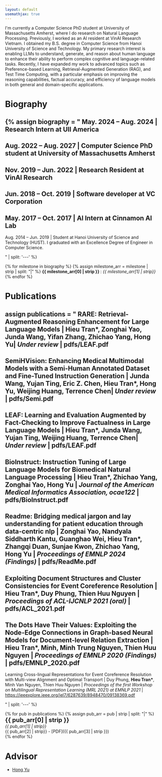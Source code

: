 ```yaml
---
layout: default
usemathjax: true
---
```


I'm currently a Computer Science PhD student at University of Massachusetts Amherst, where I do research on Natural Language Processing. Previously, I worked as an AI resident at VinAI Research Vietnam. 
I obtained my B.S. degree in Computer Science from Hanoi University of Science and Technology. 
My primary research interest is enabling LLMs to understand, generate, and reason about human language to enhance their ability to perform complex cognitive and language-related tasks. Recently, I have expanded my work to advanced topics such as Preference-based Learning, Retrieval-Augmented Generation (RAG), and Test Time Computing, with a particular emphasis on improving the reasoning capabilities, factual accuracy, and efficiency of language models in both general and domain-specific applications.
# Biography

{% 
assign biography = "
May. 2024 – Aug. 2024 | Research Intern at UII America
---
Aug. 2022 – Aug. 2027 | Computer Science PhD student at University of Massachusetts Amherst
---
Nov. 2019 – Jun. 2022 | Research Resident at VinAI Research
---
Jun. 2018 – Oct. 2019 | Software developer at VC Corporation
---
May. 2017 – Oct. 2017 | AI Intern at Cinnamon AI Lab
---
Aug. 2014 – Jun. 2019 | Student at Hanoi University of Science and Technology (HUST). I graduated with an Excellence Degree of Engineer in Computer Science.

" | split: '---' 
%}

{% for milestone in biography %}
{% assign milestone_arr = milestone | strip | split: "|" %}
__<span> {{ milestone_arr[0] | strip }} </span>__ : *{{ milestone_arr[1] | strip}}*
{% endfor %}

# Publications

assign publications = "
RARE: Retrieval-Augmented Reasoning Enhancement for Large Language Models |
__Hieu Tran*__, Zonghai Yao, Junda Wang, Yifan Zhang, Zhichao Yang, Hong Yu|
*Under review* |
pdfs/LEAF.pdf
---
SemiHVision: Enhancing Medical Multimodal Models with a Semi-Human Annotated Dataset and Fine-Tuned Instruction Generation |
Junda Wang, Yujan Ting, Eric Z. Chen, __Hieu Tran*__, Hong Yu, Weijing Huang, Terrence Chen|
*Under review* |
pdfs/Semi.pdf
---
LEAF: Learning and Evaluation Augmented by Fact-Checking to Improve Factualness in Large Language Models |
__Hieu Tran*__, Junda Wang, Yujan Ting, Weijing Huang, Terrence Chen|
*Under review* |
pdfs/LEAF.pdf
---
BioInstruct: Instruction Tuning of Large Language Models for Biomedical Natural Language Processing |
__Hieu Tran*__, Zhichao Yang, Zonghai Yao, Hong Yu |
*Journal of the American Medical Informatics Association, ocae122* |
pdfs/BioInstruct.pdf
---
Readme: Bridging medical jargon and lay understanding for patient education through data-centric nlp |
Zonghai Yao, Nandyala Siddharth Kantu, Guanghao Wei, __Hieu Tran*__, Zhangqi Duan, Sunjae Kwon, Zhichao Yang, Hong Yu |
*Proceedings of EMNLP 2024 (Findings)* |
pdfs/ReadMe.pdf
---
Exploiting Document Structures and Cluster Consistencies for Event Coreference Resolution |
__Hieu Tran*__, Duy Phung, Thien Huu Nguyen |
*Proceedings of ACL-IJCNLP 2021 (oral)* |
pdfs/ACL_2021.pdf
---
The Dots Have Their Values: Exploiting the Node-Edge Connections in Graph-based Neural Models for Document-level Relation Extraction |
__Hieu Tran*__, Minh, Minh Trung Nguyen, Thien Huu Nguyen |
*Proceedings of EMNLP 2020 (Findings)* |
pdfs/EMNLP_2020.pdf
---
Learning Cross-lingual Representations for Event Coreference Resolution with Multi-view Alignment and Optimal Transport |
Duy Phung, __Hieu Tran*__, Minh Van Nguyen, Thien Huu Nguyen |
*Proceedings of the first Workshop on Multilingual Representation Learning (MRL 2021) at
EMNLP 2021* |
https://ieeexplore.ieee.org/iel7/6287639/8948470/09138369.pdf

" | split: '---' 
%}


{% for pub in publications %}
{% assign pub_arr = pub | strip | split: "|" %}
__<span style='font-size: 20px'> {{ pub_arr[0] | strip }} </span>__ <br> *{{ pub_arr[1] | strip}}* <br> {{ pub_arr[2] | strip}} - [PDF]({{ pub_arr[3] | strip }})<br>
{% endfor %}

# Advisor
- [Hong Yu](https://www.cics.umass.edu/faculty/directory/hong_yu)
